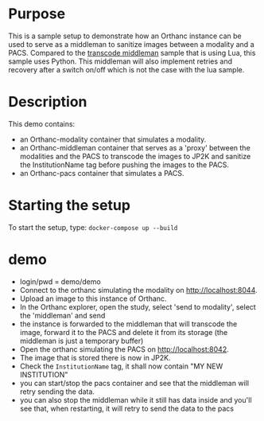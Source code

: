 # Purpose

This is a sample setup to demonstrate how an Orthanc instance can be used to serve as a middleman to sanitize images between a modality and a PACS.
Compared to the [transcode middleman](../transcode-middleman) sample that is using Lua, this sample uses Python.
This middleman will also implement retries and recovery after a switch on/off which is not the case with the lua sample.

# Description

This demo contains:

- an Orthanc-modality container that simulates a modality. 
- an Orthanc-middleman container that serves as a 'proxy' between the modalities and the PACS to transcode the images to JP2K and sanitize
  the InstitutionName tag before pushing the images to the PACS.
- an Orthanc-pacs container that simulates a PACS.


# Starting the setup

To start the setup, type: `docker-compose up --build`

# demo

- login/pwd = demo/demo
- Connect to the orthanc simulating the modality on [http://localhost:8044](http://localhost:8044).
- Upload an image to this instance of Orthanc.
- In the Orthanc explorer, open the study, select 'send to modality', select the 'middleman' and send
- the instance is forwarded to the middleman that will transcode the image, forward it to the PACS and delete it from its storage (the middleman is just a temporary buffer)
- Open the orthanc simulating the PACS on [http://localhost:8042](http://localhost:8042).
- The image that is stored there is now in JP2K.
- Check the `InstitutionName` tag, it shall now contain "MY NEW INSTITUTION"
- you can start/stop the pacs container and see that the middleman will retry sending the data.
- you can also stop the middleman while it still has data inside and you'll see that, when restarting, it will retry to send the data to the pacs